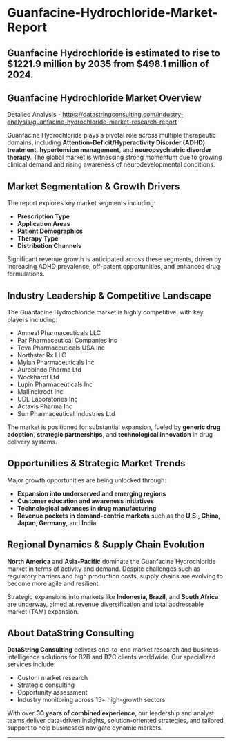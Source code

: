 # Guanfacine-Hydrochloride-Market-Report
Guanfacine Hydrochloride is estimated to rise to $1221.9 million by 2035 from $498.1 million of 2024. 
---

## **Guanfacine Hydrochloride Market Overview**

Detailed Analysis - https://datastringconsulting.com/industry-analysis/guanfacine-hydrochloride-market-research-report

Guanfacine Hydrochloride plays a pivotal role across multiple therapeutic domains, including **Attention-Deficit/Hyperactivity Disorder (ADHD) treatment**, **hypertension management**, and **neuropsychiatric disorder therapy**. The global market is witnessing strong momentum due to growing clinical demand and rising awareness of neurodevelopmental conditions.

## **Market Segmentation & Growth Drivers**

The report explores key market segments including:

* **Prescription Type**
* **Application Areas**
* **Patient Demographics**
* **Therapy Type**
* **Distribution Channels**

Significant revenue growth is anticipated across these segments, driven by increasing ADHD prevalence, off-patent opportunities, and enhanced drug formulations.

## **Industry Leadership & Competitive Landscape**

The Guanfacine Hydrochloride market is highly competitive, with key players including:

* Amneal Pharmaceuticals LLC
* Par Pharmaceutical Companies Inc
* Teva Pharmaceuticals USA Inc
* Northstar Rx LLC
* Mylan Pharmaceuticals Inc
* Aurobindo Pharma Ltd
* Wockhardt Ltd
* Lupin Pharmaceuticals Inc
* Mallinckrodt Inc
* UDL Laboratories Inc
* Actavis Pharma Inc
* Sun Pharmaceutical Industries Ltd

The market is positioned for substantial expansion, fueled by **generic drug adoption**, **strategic partnerships**, and **technological innovation** in drug delivery systems.

## **Opportunities & Strategic Market Trends**

Major growth opportunities are being unlocked through:

* **Expansion into underserved and emerging regions**
* **Customer education and awareness initiatives**
* **Technological advances in drug manufacturing**
* **Revenue pockets in demand-centric markets** such as the **U.S., China, Japan, Germany**, and **India**

## **Regional Dynamics & Supply Chain Evolution**

**North America** and **Asia-Pacific** dominate the Guanfacine Hydrochloride market in terms of activity and demand. Despite challenges such as regulatory barriers and high production costs, supply chains are evolving to become more agile and resilient.

Strategic expansions into markets like **Indonesia, Brazil**, and **South Africa** are underway, aimed at revenue diversification and total addressable market (TAM) expansion.

## **About DataString Consulting**

**DataString Consulting** delivers end-to-end market research and business intelligence solutions for B2B and B2C clients worldwide. Our specialized services include:

* Custom market research
* Strategic consulting
* Opportunity assessment
* Industry monitoring across 15+ high-growth sectors

With over **30 years of combined experience**, our leadership and analyst teams deliver data-driven insights, solution-oriented strategies, and tailored support to help businesses navigate dynamic markets.

---

